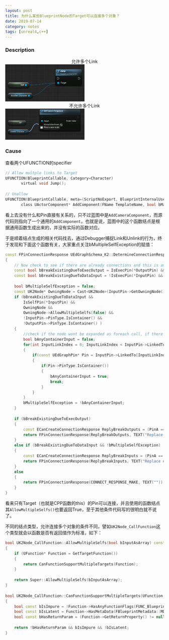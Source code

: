 ```yaml
---
layout: post
title: 为什么某些BlueprintNode的Target可以连接多个对象？
date: 2019-07-14
category: notes
tags: [unreal4,c++]
---
```


### Description
<center>允许多个Link</center>
<img src="/img/in-post/MultipleLinksAllowed.png" alt="AllowMutipleLinks" width="50%" />
<center>不允许多个Link</center>
<img src="/img/in-post/MultipleLinksUnallowed.gif" alt="MultipleLinksUnallowed" width="50%" />

### Cause
查看两个UFUNCTION的specifier
``` c++
// Allow multple links to Target
UFUNCTION(BlueprintCallable, Category=Character)
       virtual void Jump();

// Unallow
UFUNCTION(BlueprintCallable, meta=(ScriptNoExport, BlueprintInternalUseOnly = "true", DefaultToSelf="ComponentTemplateContext", InternalUseParam="ComponentTemplateContext"))
       class UActorComponent* AddComponent(FName TemplateName, bool bManualAttachment, const FTransform& RelativeTransform, const UObject* ComponentTemplateContext);
```
看上去没有什么和Pin直接有关系的，只不过蓝图中是`AddCameraComponent`，而源代码则指向了一个通用的`AddComponent`，也就是说，蓝图中的这个函数结点是根据通用函数生成出来的，并没有实际的函数对应。

于是顺着结点生成的相关代码找去，通过Debugger捕捉Link和Unlink的行为，终于发现和下面这个函数有关，大家重点关注bMultipleSelfException的赋值：
``` c++
const FPinConnectionResponse UEdGraphSchema_K2::DetermineConnectionResponseOfCompatibleTypedPins(const UEdGraphPin* PinA, const UEdGraphPin* PinB, const UEdGraphPin* InputPin, const UEdGraphPin* OutputPin) const
{
	// Now check to see if there are already connections and this is an 'exclusive' connection
	const bool bBreakExistingDueToExecOutput = IsExecPin(*OutputPin) && (OutputPin->LinkedTo.Num() > 0);
	const bool bBreakExistingDueToDataInput = !IsExecPin(*InputPin) && (InputPin->LinkedTo.Num() > 0);

	bool bMultipleSelfException = false;
	const UK2Node* OwningNode = Cast<UK2Node>(InputPin->GetOwningNode());
	if (bBreakExistingDueToDataInput && 
		IsSelfPin(*InputPin) && 
		OwningNode &&
		OwningNode->AllowMultipleSelfs(false) &&
		!InputPin->PinType.IsContainer() &&
		!OutputPin->PinType.IsContainer() )
	{
		//check if the node wont be expanded as foreach call, if there is a link to an array
		bool bAnyContainerInput = false;
		for(int InputLinkIndex = 0; InputLinkIndex < InputPin->LinkedTo.Num(); InputLinkIndex++)
		{
			if(const UEdGraphPin* Pin = InputPin->LinkedTo[InputLinkIndex])
			{
				if(Pin->PinType.IsContainer())
				{
					bAnyContainerInput = true;
					break;
				}
			}
		}
		bMultipleSelfException = !bAnyContainerInput;
	}

	if (bBreakExistingDueToExecOutput)
	{
		const ECanCreateConnectionResponse ReplyBreakOutputs = (PinA == OutputPin) ? CONNECT_RESPONSE_BREAK_OTHERS_A : CONNECT_RESPONSE_BREAK_OTHERS_B;
		return FPinConnectionResponse(ReplyBreakOutputs, TEXT("Replace existing output connections"));
	}
	else if (bBreakExistingDueToDataInput && !bMultipleSelfException)
	{
		const ECanCreateConnectionResponse ReplyBreakInputs = (PinA == InputPin) ? CONNECT_RESPONSE_BREAK_OTHERS_A : CONNECT_RESPONSE_BREAK_OTHERS_B;
		return FPinConnectionResponse(ReplyBreakInputs, TEXT("Replace existing input connections"));
	}
	else
	{
		return FPinConnectionResponse(CONNECT_RESPONSE_MAKE, TEXT(""));
	}
}
```
看来只有Target（也就是CPP函数的this）的Pin可以连接，并且使用的函数结点其`AllowMultipleSelfs()`也要返回True，至于其他条件代码写的很明白就不说了。

不同的结点类型，允许连接多个对象的条件不同，譬如`UK2Node_CallFunction`这个类型就会以函数是否有返回值作为标准，如下：
``` C++
bool UK2Node_CallFunction::AllowMultipleSelfs(bool bInputAsArray) const
{
	if (UFunction* Function = GetTargetFunction())
	{
		return CanFunctionSupportMultipleTargets(Function);
	}

	return Super::AllowMultipleSelfs(bInputAsArray);
}

bool UK2Node_CallFunction::CanFunctionSupportMultipleTargets(UFunction const* Function)
{
	bool const bIsImpure = !Function->HasAnyFunctionFlags(FUNC_BlueprintPure);
	bool const bIsLatent = Function->HasMetaData(FBlueprintMetadata::MD_Latent);
	bool const bHasReturnParam = (Function->GetReturnProperty() != nullptr);

	return !bHasReturnParam && bIsImpure && !bIsLatent;
}
```